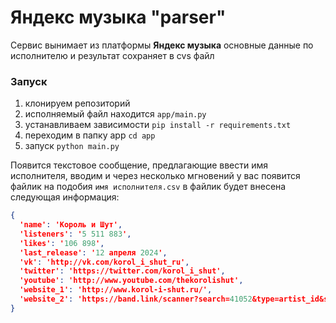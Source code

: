 # Яндекс музыка "parser"

Сервис вынимает из платформы __Яндекс музыка__ основные данные по исполнителю и результат сохраняет в cvs файл

### Запуск

1. клонируем репозиторий
2. исполняемый файл находится `app/main.py`
3. устанавливаем зависимости `pip install -r requirements.txt`
4. переходим в папку app `cd app`
5. запуск `python main.py`

Появится текстовое сообщение, предлагающие ввести имя исполнителя,
вводим и через несколько мгновений у вас появится файлик на подобия `имя исполнителя.csv`
в файлик будет внесена следующая информация:

```json
{
  'name': 'Король и Шут',
  'listeners': '5 511 883',
  'likes': '106 898',
  'last_release': '12 апреля 2024',
  'vk': 'http://vk.com/korol_i_shut_ru',
  'twitter': 'https://twitter.com/korol_i_shut',
  'youtube': 'http://www.youtube.com/thekorolishut',
  'website_1': 'http://www.korol-i-shut.ru/',
  'website_2': 'https://band.link/scanner?search=41052&type=artist_id&service=yandex_music'
}
```



